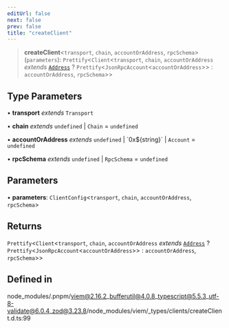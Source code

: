 ```yaml
---
editUrl: false
next: false
prev: false
title: "createClient"
---
```


> **createClient**\<`transport`, `chain`, `accountOrAddress`, `rpcSchema`\>(`parameters`): `Prettify`\<`Client`\<`transport`, `chain`, `accountOrAddress` *extends* [`Address`](/reference/tevm/utils/type-aliases/address/) ? `Prettify`\<`JsonRpcAccount`\<`accountOrAddress`\>\> : `accountOrAddress`, `rpcSchema`\>\>

## Type Parameters

• **transport** *extends* `Transport`

• **chain** *extends* `undefined` \| `Chain` = `undefined`

• **accountOrAddress** *extends* `undefined` \| \`0x$\{string\}\` \| `Account` = `undefined`

• **rpcSchema** *extends* `undefined` \| `RpcSchema` = `undefined`

## Parameters

• **parameters**: `ClientConfig`\<`transport`, `chain`, `accountOrAddress`, `rpcSchema`\>

## Returns

`Prettify`\<`Client`\<`transport`, `chain`, `accountOrAddress` *extends* [`Address`](/reference/tevm/utils/type-aliases/address/) ? `Prettify`\<`JsonRpcAccount`\<`accountOrAddress`\>\> : `accountOrAddress`, `rpcSchema`\>\>

## Defined in

node\_modules/.pnpm/viem@2.16.2\_bufferutil@4.0.8\_typescript@5.5.3\_utf-8-validate@6.0.4\_zod@3.23.8/node\_modules/viem/\_types/clients/createClient.d.ts:99
